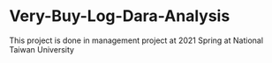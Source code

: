 # Very-Buy-Log-Dara-Analysis
This project is done in management project at 2021 Spring at National Taiwan University
